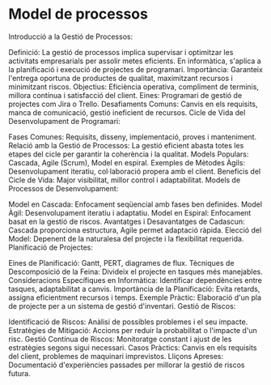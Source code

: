 # Model de processos
Introducció a la Gestió de Processos:

Definició: La gestió de processos implica supervisar i optimitzar les activitats empresarials per assolir metes eficients. En informàtica, s'aplica a la planificació i execució de projectes de programari.
Importància: Garanteix l'entrega oportuna de productes de qualitat, maximitzant recursos i minimitzant riscos.
Objectius: Eficiència operativa, compliment de terminis, millora contínua i satisfacció del client.
Eines: Programari de gestió de projectes com Jira o Trello.
Desafiaments Comuns: Canvis en els requisits, manca de comunicació, gestió ineficient de recursos.
Cicle de Vida del Desenvolupament de Programari:

Fases Comunes: Requisits, disseny, implementació, proves i manteniment.
Relació amb la Gestió de Processos: La gestió eficient abasta totes les etapes del cicle per garantir la coherència i la qualitat.
Models Populars: Cascada, Agile (Scrum), Model en espiral.
Exemples de Mètodes Àgils: Desenvolupament iteratiu, col·laboració propera amb el client.
Beneficis del Cicle de Vida: Major visibilitat, millor control i adaptabilitat.
Models de Processos de Desenvolupament:

Model en Cascada: Enfocament seqüencial amb fases ben definides.
Model Àgil: Desenvolupament iteratiu i adaptatiu.
Model en Espiral: Enfocament basat en la gestió de riscos.
Avantatges i Desavantatges de Cadascun: Cascada proporciona estructura, Agile permet adaptació ràpida.
Elecció del Model: Depenent de la naturalesa del projecte i la flexibilitat requerida.
Planificació de Projectes:

Eines de Planificació: Gantt, PERT, diagrames de flux.
Tècniques de Descomposició de la Feina: Divideix el projecte en tasques més manejables.
Consideracions Específiques en Informàtica: Identificar dependències entre tasques, adaptabilitat a canvis.
Importància de la Planificació: Evita retards, assigna eficientment recursos i temps.
Exemple Pràctic: Elaboració d'un pla de projecte per a un sistema de gestió d'inventari.
Gestió de Riscos:

Identificació de Riscos: Anàlisi de possibles problemes i el seu impacte.
Estratègies de Mitigació: Accions per reduir la probabilitat o l'impacte d'un risc.
Gestió Contínua de Riscos: Monitoratge constant i ajust de les estratègies segons sigui necessari.
Casos Pràctics: Canvis en els requisits del client, problemes de maquinari imprevistos.
Lliçons Apreses: Documentació d'experiències passades per millorar la gestió de riscos futura.